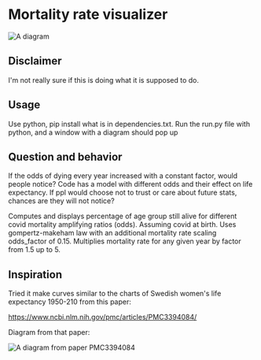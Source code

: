 # Mortality rate visualizer

![A diagram](diagram.jpg)

## Disclaimer

I'm not really sure if this is doing what it is supposed to do.

## Usage

Use python, pip install what is in dependencies.txt. Run the run.py file with python, and a window with a diagram should pop up

## Question and behavior

If the odds of dying every year increased with a constant factor, would people notice?
Code has a model with different odds and their effect on life expectancy. If ppl would choose not to trust or care about future stats, chances are they will not notice?

Computes and displays percentage of age group still alive for different covid mortality amplifying ratios (odds).
Assuming covid at birth. Uses gompertz-makeham law with an additional mortality rate scaling odds_factor of 0.15.
Multiplies mortality rate for any given year by factor from  1.5 up to 5.

## Inspiration

Tried it make curves similar to the charts of Swedish women's life expectancy 1950-210 from this paper:

https://www.ncbi.nlm.nih.gov/pmc/articles/PMC3394084/

Diagram from that paper:

![A diagram from paper PMC3394084](from_paper.jpg)
